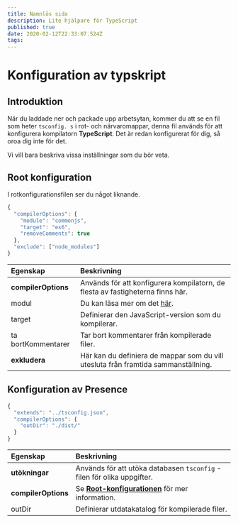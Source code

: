 ```yaml
---
title: Namnlös sida
description: Lite hjälpare för TypeScript
published: true
date: 2020-02-12T22:33:07.524Z
tags: 
---
```


# Konfiguration av typskript

## Introduktion

När du laddade ner och packade upp arbetsytan, kommer du att se en fil som heter `tsconfig. s` i rot- och närvaromappar, denna fil används för att konfigurera kompilatorn **TypeScript**. Det är redan konfigurerat för dig, så oroa dig inte för det.

Vi vill bara beskriva vissa inställningar som du bör veta.

## Root konfiguration

I rotkonfigurationsfilen ser du något liknande.

```javascript
{
  "compilerOptions": {
    "module": "commonjs",
    "target": "es6",
    "removeComments": true
  },
  "exclude": ["node_modules"]
}
```

| Egenskap            | Beskrivning                                                                              |
|:------------------- |:---------------------------------------------------------------------------------------- |
| **compilerOptions** | Används för att konfigurera kompilatorn, de flesta av fastigheterna finns här.           |
| modul               | Du kan läsa mer om det [här](https://www.typescriptlang.org/docs/handbook/modules.html). |
| target              | Definierar den JavaScript-version som du kompilerar.                                     |
| ta bortKommentarer  | Tar bort kommentarer från kompilerade filer.                                             |
| **exkludera**       | Här kan du definiera de mappar som du vill utesluta från framtida sammanställning.       |

## Konfiguration av Presence

```javascript
{
  "extends": "../tsconfig.json",
  "compilerOptions": {
    "outDir": "./dist/"
  }
}
```

| Egenskap            | Beskrivning                                                                                   |
|:------------------- |:--------------------------------------------------------------------------------------------- |
| **utökningar**      | Används för att utöka databasen `tsconfig` -filen för olika uppgifter.                        |
| **compilerOptions** | Se [**Root-konfigurationen**](/dev/presence/tsconfig#root-configuration) för mer information. |
| outDir              | Definierar utdatakatalog för kompilerade filer.                                               |
